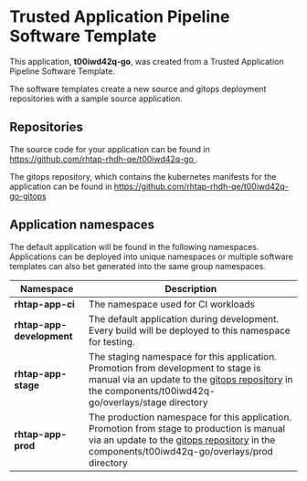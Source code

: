 # Trusted Application Pipeline Software Template

This application, **t00iwd42q-go**, was created from a Trusted Application Pipeline Software Template.

The software templates create a new source and gitops deployment repositories with a sample source application. 

## Repositories

The source code for your application can be found in [https://github.com/rhtap-rhdh-qe/t00iwd42q-go ](https://github.com/rhtap-rhdh-qe/t00iwd42q-go ).
 
The gitops repository, which contains the kubernetes manifests for the application can be found in 
[https://github.com/rhtap-rhdh-qe/t00iwd42q-go-gitops ](https://github.com/rhtap-rhdh-qe/t00iwd42q-go-gitops ) 

## Application namespaces 

The default application will be found in the following namespaces. Applications can be deployed into unique namespaces or multiple software templates can also bet generated into the same group namespaces.  

|  Namespace   |  Description   |  
| -------- | -------- |
| **rhtap-app-ci** | The namespace used for CI workloads |
| **rhtap-app-development** | The default application during development. Every build will be deployed to this namespace for testing. |
| **rhtap-app-stage** | The staging namespace for this application. Promotion from development to stage is manual via an update to the [gitops repository](https://github.com/rhtap-rhdh-qe/t00iwd42q-go-gitops ) in the components/t00iwd42q-go/overlays/stage directory |
| **rhtap-app-prod** | The production namespace for this application. Promotion from stage to production is manual via an update to the [gitops repository](https://github.com/rhtap-rhdh-qe/t00iwd42q-go-gitops ) in the components/t00iwd42q-go/overlays/prod directory |